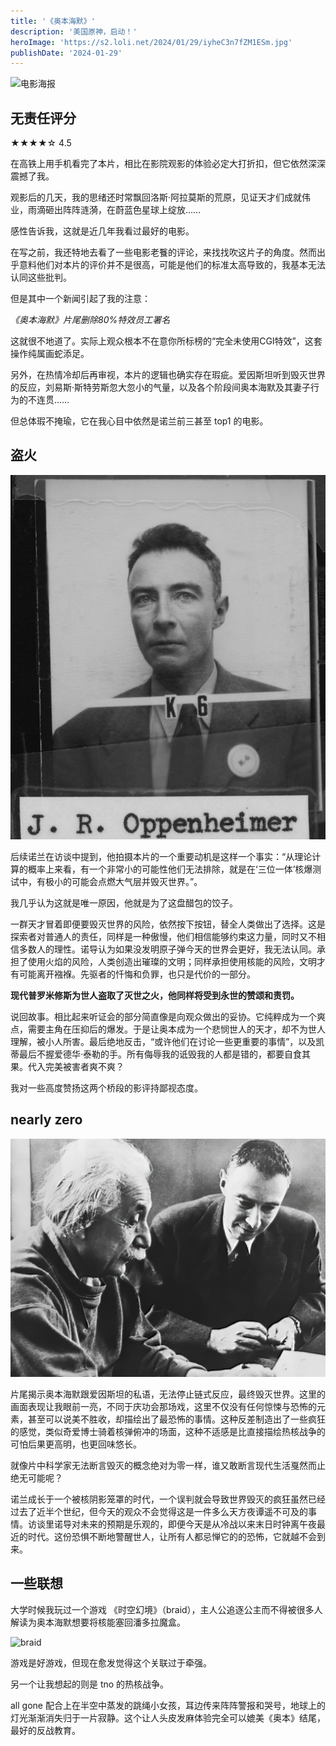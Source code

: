 ```yaml
---
title: '《奥本海默》'
description: '美国原神，启动！'
heroImage: 'https://s2.loli.net/2024/01/29/iyheC3n7fZM1ESm.jpg'
publishDate: '2024-01-29'
---
```


<!-- more -->

![电影海报](https://s2.loli.net/2024/01/29/iyheC3n7fZM1ESm.jpg "谁说真男人从不回头看爆炸")

## 无责任评分

★★★★☆ 4.5

在高铁上用手机看完了本片，相比在影院观影的体验必定大打折扣，但它依然深深震撼了我。

观影后的几天，我的思绪还时常飘回洛斯·阿拉莫斯的荒原，见证天才们成就伟业，雨滴砸出阵阵涟漪，在蔚蓝色星球上绽放……

感性告诉我，这就是近几年我看过最好的电影。

在写之前，我还特地去看了一些电影老餮的评论，来找找吹这片子的角度。然而出乎意料他们对本片的评价并不是很高，可能是他们的标准太高导致的，我基本无法认同这些批判。

但是其中一个新闻引起了我的注意：

*《奥本海默》片尾删除80%特效员工署名*

这就很不地道了。实际上观众根本不在意你所标榜的“完全未使用CGI特效”，这套操作纯属画蛇添足。

另外，在热情冷却后再审视，本片的逻辑也确实存在瑕疵。爱因斯坦听到毁灭世界的反应，刘易斯·斯特劳斯忽大忽小的气量，以及各个阶段间奥本海默及其妻子行为的不连贯……

但总体瑕不掩瑜，它在我心目中依然是诺兰前三甚至 top1 的电影。

## 盗火

![奥本id卡](./img/J._R._Oppenheimer_Los_Alamos_ID.jpg "J._R._Oppenheimer_Los_Alamos_ID")

后续诺兰在访谈中提到，他拍摄本片的一个重要动机是这样一个事实：“从理论计算的概率上来看，有一个非常小的可能性他们无法排除，就是在‘三位一体’核爆测试中，有极小的可能会点燃大气层并毁灭世界。”。

我几乎认为这就是唯一原因，他就是为了这盘醋包的饺子。

一群天才冒着即便要毁灭世界的风险，依然按下按钮，替全人类做出了选择。这是探索者对普通人的责任，同样是一种傲慢，他们相信能够约束这力量，同时又不相信多数人的理性。诺导认为如果没发明原子弹今天的世界会更好，我无法认同。承担了使用火焰的风险，人类创造出璀璨的文明；同样承担使用核能的风险，文明才有可能离开襁褓。先驱者的忏悔和负罪，也只是代价的一部分。

**现代普罗米修斯为世人盗取了灭世之火，他同样将受到永世的赞颂和责罚。**

说回故事。相比起来听证会的部分简直像是向观众做出的妥协。它纯粹成为一个爽点，需要主角在压抑后的爆发。于是让奥本成为一个悲悯世人的天才，却不为世人理解，被小人所害。最后绝地反击，“或许他们在讨论一些更重要的事情”，以及凯蒂最后不握爱德华·泰勒的手。所有侮辱我的诋毁我的人都是错的，都要自食其果。代入完美被害者爽不爽？

我对一些高度赞扬这两个桥段的影评持鄙视态度。

## nearly zero

![奥本和爱因斯坦](./img/Einstein_oppenheimer.jpg "Einstein_oppenheimer")

片尾揭示奥本海默跟爱因斯坦的私语，无法停止链式反应，最终毁灭世界。这里的画面表现让我眼前一亮，不同于庆功会那场戏，这里不仅没有任何惊悚与恐怖的元素，甚至可以说美不胜收，却描绘出了最恐怖的事情。这种反差制造出了一些疯狂的感觉，类似奇爱博士骑着核弹俯冲的场面，这种不适感是比直接描绘热核战争的可怕后果更高明，也更回味悠长。

就像片中科学家无法断言毁灭的概念绝对为零一样，谁又敢断言现代生活戛然而止绝无可能呢？

诺兰成长于一个被核阴影笼罩的时代，一个误判就会导致世界毁灭的疯狂虽然已经过去了近半个世纪，但今天的观众不会觉得这是一件多么天方夜谭遥不可及的事情。访谈里诺导对未来的预期是乐观的，即便今天是从冷战以来末日时钟离午夜最近的时代。这份恐惧不断地警醒世人，让所有人都忌惮它的的恐怖，它就越不会到来。

## 一些联想

大学时候我玩过一个游戏 《时空幻境》（braid），主人公追逐公主而不得被很多人解读为奥本海默想要将核能塞回潘多拉魔盒。

![braid](https://s2.loli.net/2024/01/29/aCc6l4OTWFf5UYi.jpg "《时空幻境》")

游戏是好游戏，但现在愈发觉得这个关联过于牵强。

另一个让我想起的则是 tno 的热核战争。

all gone 配合上在半空中蒸发的跳绳小女孩，耳边传来阵阵警报和哭号，地球上的灯光渐渐消失归于一片寂静。这个让人头皮发麻体验完全可以媲美《奥本》结尾，最好的反战教育。

